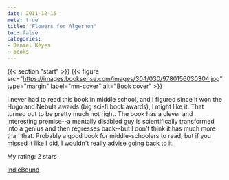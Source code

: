 ```yaml
---
date: 2011-12-15
meta: true
title: "Flowers for Algernon"
toc: false
categories:
- Daniel Keyes
- books
---
```


{{< section "start" >}}
{{< figure src="https://images.booksense.com/images/304/030/9780156030304.jpg" type="margin" label="mn-cover" alt="Book cover" >}}

I never had to read this book in middle school, and I figured since it won the Hugo and Nebula awards (big sci-fi book awards), I might like it. That turned out to be pretty much not right. The book has a clever and interesting premise--a mentally disabled guy is scientifically transformed into a genius and then regresses back--but I don't think it has much more than that. Probably a good book for middle-schoolers to read, but if you missed it like I did, I wouldn't really advise going back to it.

My rating: 2 stars  

[IndieBound](https://www.indiebound.org/book/9780156030304)
